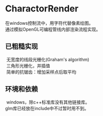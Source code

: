 # CharactorRender
  在windows控制流中，用字符代替像素绘图。  <br>
  通过模拟OpenGL可编程管线内部渲染流程实现。
## 已粗糙实现
  无宽度的线段光栅化(Graham's algorithm)  <br>
  三角形光栅化，并插值  <br>
  简单的抗锯齿：增加采样点后取平均  <br>
## 环境和依赖
  windows，除c++标准库没有其他链接库。  <br>
  glm库已经放在include中不过暂时用不到。
